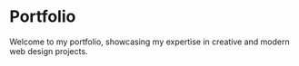 # Portfolio
Welcome to my portfolio, showcasing my expertise in creative and modern web design projects.
